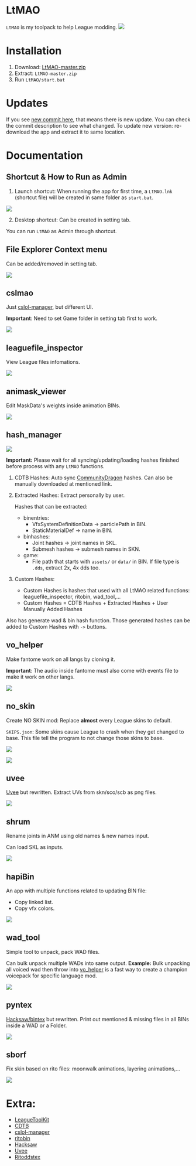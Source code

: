 # LtMAO
`LtMAO` is my toolpack to help League modding.
![](https://i.imgur.com/2V04RbW.png)

# Installation
1. Download: [LtMAO-master.zip](https://github.com/tarngaina/LtMAO/archive/refs/heads/master.zip)
2. Extract: `LtMAO-master.zip`
3. Run `LtMAO/start.bat`

# Updates
If you see [new commit here](https://github.com/tarngaina/LtMAO/commits/master), that means there is new update. You can check the commit description to see what changed.
To update new version: re-download the app and extract it to same location.

# Documentation
## Shortcut & How to Run as Admin
1. Launch shortcut: When running the app for first time, a `LtMAO.lnk` (shortcut file) will be created in same folder as `start.bat`.

![](https://i.imgur.com/YRsKEVm.png)

2. Desktop shortcut: Can be created in setting tab.

 You can run `LtMAO` as Admin through shortcut.

## File Explorer Context menu
Can be added/removed in setting tab.

![](https://i.imgur.com/LVJ2Cfw.png)

## cslmao
Just [cslol-manager](https://github.com/LeagueToolkit/cslol-manager), but different UI.

**Important**: Need to set Game folder in setting tab first to work.

![](https://i.imgur.com/EwbPaQW.png)

## leaguefile_inspector
View League files infomations.

![](https://i.imgur.com/2w9yyKH.png)

## animask_viewer
Edit MaskData's weights inside animation BINs.

![](https://i.imgur.com/a0x8dQE.png)

## hash_manager
![](https://i.imgur.com/yki9fTP.png)

**Important:** Please wait for all syncing/updating/loading hashes finished before process with any `LtMAO` functions.
1. CDTB Hashes: Auto sync [CommunityDragon](https://github.com/CommunityDragon/CDTB/tree/master/cdragontoolbox) hashes. Can also be manually downloaded at mentioned link. 
2. Extracted Hashes: Extract personally by user.
    
    Hashes that can be extracted:
    - binentries:
        - VfxSystemDefinitionData -> particlePath in BIN.
        - StaticMaterialDef -> name in BIN.
    - binhashes: 
        - Joint hashes -> joint names in SKL.
        - Submesh hashes -> submesh names in SKN.
    - game:
        - File path that starts with `assets/` or `data/` in BIN. If file type is `.dds`, extract 2x, 4x dds too.
3. Custom Hashes:
    - Custom Hashes is hashes that used with all LtMAO related functions: leaguefile_inspector, ritobin, wad_tool,...
    - Custom Hashes = CDTB Hashes + Extracted Hashes + User Manually Added Hashes

Also has generate wad & bin hash function. Those generated hashes can be added to Custom Hashes with `->` buttons.
## vo_helper
Make fantome work on all langs by cloning it.

**Important**: The audio inside fantome must also come with events file to make it work on other langs.

![](https://i.imgur.com/YEafCGc.png)

## no_skin
Create NO SKIN mod: Replace **almost** every League skins to default.

`SKIPS.json`: Some skins cause League to crash when they get changed to base. This file tell the program to not change those skins to base.

![](https://i.imgur.com/wONCNnj.png)

![](https://i.imgur.com/AfQyzFN.png)


## uvee
[Uvee](https://github.com/LeagueToolkit/Uvee) but rewritten.
Extract UVs from skn/sco/scb as png files.

![](https://i.imgur.com/c9FZz8C.png)

## shrum
Rename joints in ANM using old names & new names input.

Can load SKL as inputs.

![](https://i.imgur.com/eOAOkbX.png)

## hapiBin
An app with multiple functions related to updating BIN file:
- Copy linked list.
- Copy vfx colors.


![](https://i.imgur.com/drwAGZI.png)

## wad_tool
Simple tool to unpack, pack WAD files.

Can bulk unpack multiple WADs into same output. 
**Example:** Bulk unpacking all voiced wad then throw into [vo_helper](https://github.com/tarngaina/LtMAO#vo_helper) is a fast way to create a champion voicepack for specific language mod.

![](https://i.imgur.com/bMV57O7.png)


## pyntex
[Hacksaw/bintex](https://github.com/TheMartynasXS/Hacksaw) but rewritten.
Print out mentioned & missing files in all BINs inside a WAD or a Folder.

![](https://i.imgur.com/Tj5GPV6.png)


## sborf
Fix skin based on rito files: moonwalk animations, layering animations,...

![](https://i.imgur.com/nOthA0c.png)

# Extra:
- [LeagueToolKit](https://github.com/LeagueToolkit/LeagueToolkit)
- [CDTB](https://github.com/CommunityDragon/CDTB)
- [cslol-manager](https://github.com/LeagueToolkit/cslol-manager)
- [ritobin](https://github.com/moonshadow565/ritobin)
- [Hacksaw](https://github.com/TheMartynasXS/Hacksaw)
- [Uvee](https://github.com/LeagueToolkit/Uvee)
- [Ritoddstex](https://github.com/Morilli/Ritoddstex)